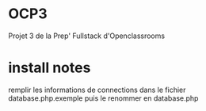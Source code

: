 # OCP3

Projet 3 de la Prep' Fullstack d'Openclassrooms

# install notes

remplir les informations de connections dans le fichier database.php.exemple puis le renommer en database.php
